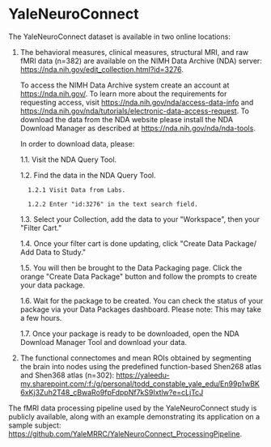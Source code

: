 # YaleNeuroConnect

The YaleNeuroConnect dataset is available in two online locations: 

1) The behavioral measures, clinical measures, structural MRI, and raw fMRI data (n=382) are available on the NIMH Data Archive (NDA) server: https://nda.nih.gov/edit_collection.html?id=3276.

   To access the NIMH Data Archive system create an account at https://nda.nih.gov/. To learn more about the requirements for requesting access, visit https://nda.nih.gov/nda/access-data-info and https://nda.nih.gov/nda/tutorials/electronic-data-access-request. To download the data from the NDA website please install the NDA Download Manager as described at https://nda.nih.gov/nda/nda-tools.

   In order to download data, please:

      1.1. Visit the NDA Query Tool.

      1.2. Find the data in the NDA Query Tool.

         1.2.1 Visit Data from Labs.
   
         1.2.2 Enter "id:3276" in the text search field.
   
      1.3. Select your Collection, add the data to your "Workspace", then your "Filter Cart."

      1.4. Once your filter cart is done updating, click "Create Data Package/ Add Data to Study."

      1.5. You will then be brought to the Data Packaging page. Click the orange "Create Data Package" button and follow the prompts to create your data package.

      1.6. Wait for the package to be created. You can check the status of your package via your Data Packages dashboard.
      Please note: This may take a few hours. 
   
      1.7. Once your package is ready to be downloaded, open the NDA Download Manager Tool and download your data.


2) The functional connectomes and mean ROIs obtained by segmenting the brain into nodes using the predefined function-based Shen268 atlas and Shen368 atlas (n=302): https://yaleedu-my.sharepoint.com/:f:/g/personal/todd_constable_yale_edu/En99p1wBK6xKj3Zuh2T48_cBwaRo9fpFdppNf7kS9Ixtlw?e=cLjTcJ

The fMRI data processing pipeline used by the YaleNeuroConnect study is publicly available, along with an example demonstrating its application on a sample subject:          https://github.com/YaleMRRC/YaleNeuroConnect_ProcessingPipeline.







